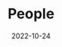 ---
title: People
date: 2022-10-24
type: landing

sections:
  - block: people
    content:
      title: Our Team
      subtitle: >
        *The Trusted Science Center brings together a diverse team of researchers and students dedicated to quantitative, applied, and management-focused science. We collaborate to design rigorous studies, analyze complex datasets, and translate results into meaningful conservation and restoration outcomes. Our group values curiosity, inclusivity, and mentorship—working together to advance science that is both credible and trusted.*
      user_groups:
          - Principal Investigator
          - Postdoctoral Researchers
          - Graduate Students
          - Committee Service
          - Researchers
          - Administration
          - Lab Alumni
          - Committee Alumni
          - Past Researchers
      sort_by: Params.last_name
      sort_ascending: true
    design:
      show_interests: false
      show_role: true
      show_social: true

  - block: markdown
    content:
      title: ""
      text: |
        <div align="center">

        ### Previous Advisors & Mentors  

        **Dr. Andrew K. Carlson**  
        *University of Florida | USGS Cooperative Research Unit*  
        *Current: Iowa Department of Natural Resources*

        **Dr. Micheal S. Allen**  
        *University of Florida | Nature Coast Biological Station*  

        **Dr. Miguel A. Acevedo**  
        *University of Florida*  

        **Dr. José Miguel Ponciano**  
        *University of Florida*  

        **Dr. Benjamin A. Staton**  
        *Columbia River Inter-Tribal Fish Commission*  

        **Dr. Matthew J. Catalano**  
        *Auburn University*  

        **Dr. Dennis R. DeVries**  
        *Auburn University*  

        **Dr. Russell A. Wright**  
        *Auburn University*  

        **Dr. Steven Bradford Cook**  
        *Tennessee Tech University*  

        **Dr. Joshuah Perkin**  
        *Tennessee Tech University*  
        *Current: Texas A&M University*

        **Dr. Keith Gibbs**  
        *Tennessee Tech University*  
        *Current: Western Carolina University*

        **Dr. Christopher M. Murray**  
        *Southeastern Louisiana University*  

        **Dr. Kyle R. Piller**  
        *Southeastern Louisiana University*  

        </div>
    design:
      background:
        color: ''
      spacing:
        padding: ['40px', '0', '40px', '0']
---